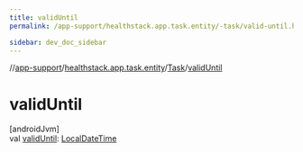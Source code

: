 ```yaml
---
title: validUntil
permalink: /app-support/healthstack.app.task.entity/-task/valid-until.html

sidebar: dev_doc_sidebar
---
```

//[app-support](../../../index.html)/[healthstack.app.task.entity](../index.html)/[Task](index.html)/[validUntil](valid-until.html)



# validUntil



[androidJvm]\
val [validUntil](valid-until.html): [LocalDateTime](https://developer.android.com/reference/kotlin/java/time/LocalDateTime.html)




